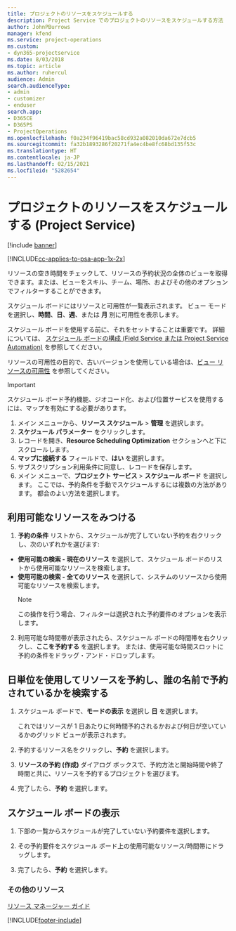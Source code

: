 ```yaml
---
title: プロジェクトのリソースをスケジュールする
description: Project Service でのプロジェクトのリソースをスケジュールする方法
author: JohnPBurrows
manager: kfend
ms.service: project-operations
ms.custom:
- dyn365-projectservice
ms.date: 8/03/2018
ms.topic: article
ms.author: ruhercul
audience: Admin
search.audienceType:
- admin
- customizer
- enduser
search.app:
- D365CE
- D365PS
- ProjectOperations
ms.openlocfilehash: f0a234f96419bac58cd932a082010da672e7dcb5
ms.sourcegitcommit: fa32b1893286f20271fa4ec4be8fc68bd135f53c
ms.translationtype: HT
ms.contentlocale: ja-JP
ms.lasthandoff: 02/15/2021
ms.locfileid: "5282654"
---
```

# <a name="schedule-resources-for-a-project-project-service"></a>プロジェクトのリソースをスケジュールする (Project Service)

[!include [banner](../includes/psa-now-project-operations.md)]

[!INCLUDE[cc-applies-to-psa-app-1x-2x](../includes/cc-applies-to-psa-app-1x-2x.md)]

リソースの空き時間をチェックして、リソースの予約状況の全体のビューを取得できます。または、ビューをスキル、チーム、場所、およびその他のオプションでフィルターすることができます。  
  
スケジュール ボードにはリソースと可用性が一覧表示されます。 ビュー モードを選択し、**時間**、**日**、**週**、または **月** 別に可用性を表示します。  
  
スケジュール ボードを使用する前に、それをセットすることは重要です。 詳細については、 [スケジュール ボードの構成 (Field Service または Project Service Automation)](https://docs.microsoft.com/dynamics365/field-service/configure-schedule-board) を参照してください。
  
リソースの可用性の目的で、古いバージョンを使用している場合は、[ビュー リソースの可用性](../psa/view-resource-availability.md) を参照してください。  

> [!IMPORTANT]
>  スケジュール ボード予約機能、ジオコード化、および位置サービスを使用するには、マップを有効にする必要があります。  
> 
> 1. メイン メニューから、**リソース スケジュール** > **管理** を選択します。  
> 2. **スケジュール パラメーター** をクリックします。  
> 3. レコードを開き、**Resource Scheduling Optimization** セクションへと下にスクロールします。  
> 4. **マップに接続する** フィールドで、**はい** を選択します。  
> 5. サブスクリプション利用条件に同意し、レコードを保存します。  
> 6. メイン メニューで、**プロジェクト サービス** > **スケジュール ボード** を選択します。 ここでは、予約条件を手動でスケジュールするには複数の方法があります。 都合のよい方法を選択します。
  
## <a name="find-available-resources"></a>利用可能なリソースをみつける

1.  **予約の条件** リストから、スケジュールが完了していない予約を右クリックし、次のいずれかを選びます:  
  
- **使用可能の検索 - 現在のリソース** を選択して、スケジュール ボードのリストから使用可能なリソースを検索します。  
- **使用可能の検索 - 全てのリソース** を選択して、システムのリソースから使用可能なリソースを検索します。  
   > [!NOTE]
   >  この操作を行う場合、フィルターは選択された予約要件のオプションを表示します。  
  
2. 利用可能な時間帯が表示されたら、スケジュール ボードの時間帯を右クリックし、**ここを予約する** を選択します。 または、使用可能な時間スロットに予約の条件をドラッグ・アンド・ドロップします。  
  

## <a name="book-a-resource-using-the-daily-view-and-find-whos-under-booked"></a>日単位を使用してリソースを予約し、誰の名前で予約されているかを検索する
  
1.  スケジュール ボードで、**モードの表示** を選択し **日** を選択します。  
  
    これではリソースが 1 日あたりに何時間予約されるかおよび何日が空いているかのグリッド ビューが表示されます。  
  
2.  予約するリソース名をクリックし、**予約** を選択します。  
  
3.  **リソースの予約 (作成)** ダイアログ ボックスで、予約方法と開始時間や終了時間と共に、リソースを予約するプロジェクトを選びます。  
  
4.  完了したら、**予約** を選択します。  
  
## <a name="view-to-the-schedule-board"></a>スケジュール ボードの表示
  
1.  下部の一覧からスケジュールが完了していない予約要件を選択します。  
  
2.  その予約要件をスケジュール ボード上の使用可能なリソース/時間帯にドラッグします。  
  
3.  完了したら、**予約** を選択します。  
  
### <a name="additional-resources"></a>その他のリソース  
 [リソース マネージャー ガイド](../psa/resource-manager-guide.md)


[!INCLUDE[footer-include](../includes/footer-banner.md)]